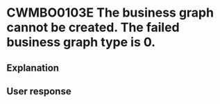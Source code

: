 # CWMBO0103E The business graph cannot be created. The failed business graph type is 0.

## Explanation

## User response